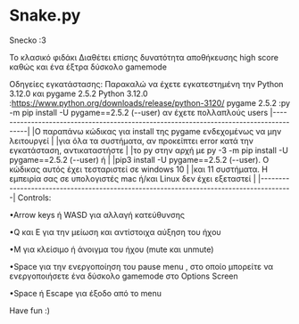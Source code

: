 # Snake.py
Snecko :3

Το κλασικό φιδάκι
Διαθέτει επίσης δυνατότητα αποθήκευσης high score καθώς και ένα έξτρα δύσκολο gamemode

Οδηγείες εγκατάστασης:
Παρακαλώ να έχετε εγκατεστημένη την Python 3.12.0 και pygame 2.5.2
Python 3.12.0 :https://www.python.org/downloads/release/python-3120/
pygame 2.5.2  :py -m pip install -U pygame==2.5.2 (--user) αν έχετε πολλαπλούς users
|---------------------------------------------------------------------------------------|
|Ο παραπάνω κώδικας για install της pygame ενδεχομένως να μην λειτουργεί                |
|για όλα τα συστήματα, αν προκείπτει error κατά την εγκατάσταση, αντικαταστήστε         |
|το py στην αρχή με py -3  -m pip install -U pygame==2.5.2 (--user) ή                   |
|pip3 install -U pygame==2.5.2 (--user). Ο κώδικας αυτός έχει τεσταριστεί σε windows 10 |
|και 11 συστήματα. Η εμπειρία σας σε υπολογιστές mac ή/και Linux δεν έχει εξεταστεί     |
|---------------------------------------------------------------------------------------|
Controls:

•Arrow keys ή WASD για αλλαγή κατεύθυνσης

•Q και E για την μείωση και αντίστοιχα αύξηση του ήχου

•M για κλείσιμο ή άνοιγμα του ήχου (mute και unmute) 

•Space για την ενεργοποίηση του pause menu , στο οποίο μπορείτε να ενεργοποιήσετε ένα δύσκολο gamemode στο Options Screen

•Space ή Escape για έξοδο από το menu

Have fun :)
